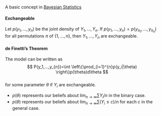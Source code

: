 A basic concept in [Bayesian Statistics](./Bayesian%20Statistics.md)  
#### Exchangeable  
Let $p(y_1,…,y_n)$ be the joint density of $Y_1,…,Y_n$. If $p(y_1,…,y_n)=p(y_{\pi_1},…,y_{\pi_n})$ for all permutations $\pi$ of $\{1,…,n\}$, then $Y_1,…,Y_n$ are exchangeable.  
#### de Finetti’s Theorem  
The model can be written as   
$$  
P(y_1,…,y_{n})=\int \left\{\prod_{i=1}^{n}p(y_i|\theta) \right\}p(\theta)d\theta  
$$  
for some parameter $\theta$ if $Y_i$ are exchangeable.   
- $p(\theta)$ represents our beliefs about $\lim_{n\rightarrow\infty}\sum Y_i/n$ in the binary case.  
- $p(\theta)$ represents our beliefs about $\lim_{n\rightarrow\infty}\sum(Y_{i}\le c)/n$ for each $c$ in the general case.